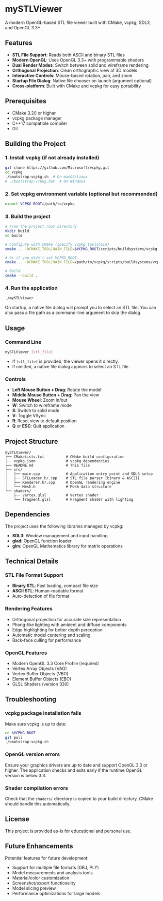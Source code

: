 # mySTLViewer

A modern OpenGL-based STL file viewer built with CMake, vcpkg, SDL3, and OpenGL 3.3+.

## Features

- **STL File Support**: Reads both ASCII and binary STL files
- **Modern OpenGL**: Uses OpenGL 3.3+ with programmable shaders
- **Dual Render Modes**: Switch between solid and wireframe rendering
- **Orthogonal Projection**: Clean orthographic view of 3D models
- **Interactive Controls**: Mouse-based rotation, pan, and zoom
- **Startup File Dialog**: Native file chooser on launch (argument optional)
- **Cross-platform**: Built with CMake and vcpkg for easy portability

## Prerequisites

- CMake 3.20 or higher
- vcpkg package manager
- C++17 compatible compiler
- Git

## Building the Project

### 1. Install vcpkg (if not already installed)

```bash
git clone https://github.com/Microsoft/vcpkg.git
cd vcpkg
./bootstrap-vcpkg.sh  # On macOS/Linux
# ./bootstrap-vcpkg.bat  # On Windows
```

### 2. Set vcpkg environment variable (optional but recommended)

```bash
export VCPKG_ROOT=/path/to/vcpkg
```

### 3. Build the project

```bash
# From the project root directory
mkdir build
cd build

# Configure with CMake (specify vcpkg toolchain)
cmake .. -DCMAKE_TOOLCHAIN_FILE=$VCPKG_ROOT/scripts/buildsystems/vcpkg.cmake

# Or if you didn't set VCPKG_ROOT:
cmake .. -DCMAKE_TOOLCHAIN_FILE=/path/to/vcpkg/scripts/buildsystems/vcpkg.cmake

# Build
cmake --build .
```

### 4. Run the application

```bash
./mySTLViewer
```

On startup, a native file dialog will prompt you to select an STL file. You can also pass a file path as a command-line argument to skip the dialog.

## Usage

### Command Line

```bash
mySTLViewer [stl_file]
```

- If `[stl_file]` is provided, the viewer opens it directly.
- If omitted, a native file dialog appears to select an STL file.

### Controls

- **Left Mouse Button + Drag**: Rotate the model
- **Middle Mouse Button + Drag**: Pan the view
- **Mouse Wheel**: Zoom in/out
- **W**: Switch to wireframe mode
- **S**: Switch to solid mode
- **V**: Toggle VSync
- **R**: Reset view to default position
- **Q** or **ESC**: Quit application

## Project Structure

```
mySTLViewer/
├── CMakeLists.txt          # CMake build configuration
├── vcpkg.json              # vcpkg dependencies
├── README.md               # This file
├── src/
│   ├── main.cpp            # Application entry point and SDL3 setup
│   ├── STLLoader.h/.cpp    # STL file parser (binary & ASCII)
│   ├── Renderer.h/.cpp     # OpenGL rendering engine
│   └── Mesh.h              # Mesh data structure
└── shaders/
    ├── vertex.glsl         # Vertex shader
    └── fragment.glsl       # Fragment shader with lighting
```

## Dependencies

The project uses the following libraries managed by vcpkg:

- **SDL3**: Window management and input handling
- **glad**: OpenGL function loader
- **glm**: OpenGL Mathematics library for matrix operations

## Technical Details

### STL File Format Support

- **Binary STL**: Fast loading, compact file size
- **ASCII STL**: Human-readable format
- Auto-detection of file format

### Rendering Features

- Orthogonal projection for accurate size representation
- Phong-like lighting with ambient and diffuse components
- Edge highlighting for better depth perception
- Automatic model centering and scaling
- Back-face culling for performance

### OpenGL Features

- Modern OpenGL 3.3 Core Profile (required)
- Vertex Array Objects (VAO)
- Vertex Buffer Objects (VBO)
- Element Buffer Objects (EBO)
- GLSL Shaders (version 330)

## Troubleshooting

### vcpkg package installation fails

Make sure vcpkg is up to date:
```bash
cd $VCPKG_ROOT
git pull
./bootstrap-vcpkg.sh
```

### OpenGL version errors

Ensure your graphics drivers are up to date and support OpenGL 3.3 or higher. The application checks and exits early if the runtime OpenGL version is below 3.3.

### Shader compilation errors

Check that the `shaders/` directory is copied to your build directory. CMake should handle this automatically.

## License

This project is provided as-is for educational and personal use.

## Future Enhancements

Potential features for future development:

- Support for multiple file formats (OBJ, PLY)
- Model measurements and analysis tools
- Material/color customization
- Screenshot/export functionality
- Model slicing preview
- Performance optimizations for large models
